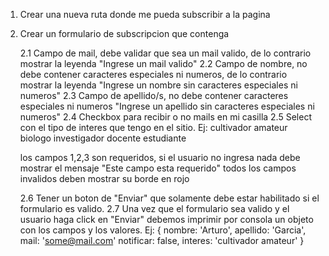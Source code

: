  <!-- <select name="producto" id="producto">
    <option value="">Seleccione opcion</option>
    <option value="manzana">manzana</option>
    <option value="banana">banana</option>
    <option value="pera">pera</option>
  </select>
  <script>
    let productoElegido = ''
    document.getElementById('producto').addEventListener('change', function(event) {
      productoElegido = event.target.value
      console.log(productoElegido);
    })
  </script> -->


  1. Crear una nueva ruta donde me pueda subscribir a la pagina

2. Crear un formulario de subscripcion que contenga 

	2.1 Campo de mail, debe validar que sea un mail valido, de lo contrario mostrar la leyenda "Ingrese un mail valido"
	2.2 Campo de nombre, no debe contener caracteres especiales ni numeros, de lo contrario mostrar la leyenda "Ingrese un nombre sin caracteres especiales ni numeros"
	2.3 Campo de apellido/s, no debe contener caracteres especiales ni numeros "Ingrese un apellido sin caracteres especiales ni numeros"
	2.4 Checkbox para recibir o no mails en mi casilla
	2.5 Select con el tipo de interes que tengo en el sitio. Ej: 
		cultivador amateur
		biologo
		investigador
		docente
		estudiante

	los campos 1,2,3 son requeridos, si el usuario no ingresa nada debe mostrar el mensaje "Este campo esta requerido"
	todos los campos invalidos deben mostrar su borde en rojo
	
	2.6 Tener un boton de "Enviar" que solamente debe estar habilitado si el formulario es valido.
	2.7 Una vez que el formulario sea valido y el usuario haga click en "Enviar" debemos imprimir por consola un objeto con los campos y los valores. Ej:
		{
			nombre: 'Arturo',
			apellido: 'Garcia',
			mail: 'some@mail.com'
			notificar: false,
			interes: 'cultivador amateur'
		}